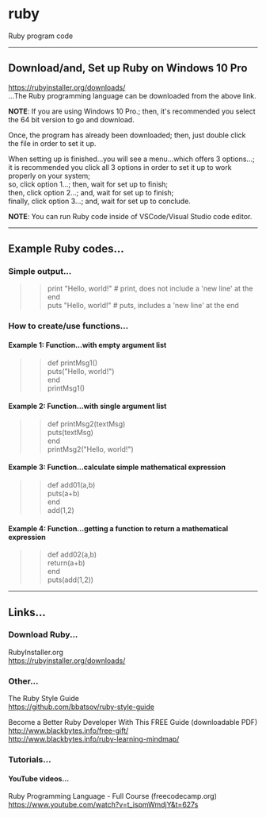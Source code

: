 # ruby
Ruby program code

-----

## Download/and, Set up Ruby on Windows 10 Pro

https://rubyinstaller.org/downloads/  
...The Ruby programming language can be downloaded from the above link.  

**NOTE**: If you are using Windows 10 Pro.; then, it's recommended you select the 64 bit version to go and download.  

Once, the program has already been downloaded; then, just double click the file in order to set it up.

When setting up is finished...you will see a menu...which offers 3 options...;  
it is recommended you click all 3 options in order to set it up to work properly on your system;  
so, click option 1...; then, wait for set up to finish;  
then, click option 2...; and, wait for set up to finish;  
finally, click option 3...; and, wait for set up to conclude.  

**NOTE**: You can run Ruby code inside of VSCode/Visual Studio code editor.

-----

## Example Ruby codes...

### Simple output...

>> print "Hello, world!" # print, does not include a 'new line' at the end  
>> puts "Hello, world!"  # puts, includes a 'new line' at the end   

### How to create/use functions...

#### Example 1: Function...with empty argument list

>> def printMsg1()             
>>  puts("Hello, world!")      
>> end                         
>> printMsg1()                   

#### Example 2: Function...with single argument list

>> def printMsg2(textMsg)        
>>  puts(textMsg)               
>> end                          
>> printMsg2("Hello, world!")    

#### Example 3: Function...calculate simple mathematical expression

>> def add01(a,b)        
>>  puts(a+b)               
>> end                          
>> add(1,2)    

#### Example 4: Function...getting a function to return a mathematical expression

>> def add02(a,b)        
>>  return(a+b)               
>> end                          
>> puts(add(1,2))    

-----

## Links...

### Download Ruby...

RubyInstaller.org  
https://rubyinstaller.org/downloads/  

### Other...

The Ruby Style Guide  
https://github.com/bbatsov/ruby-style-guide  

Become ﻿a ﻿Better Ruby Developer With This ﻿﻿FREE﻿﻿ ﻿Guide  (downloadable PDF)  
http://www.blackbytes.info/free-gift/  
http://www.blackbytes.info/ruby-learning-mindmap/  

### Tutorials...

#### YouTube videos...

Ruby Programming Language - Full Course (freecodecamp.org)  
https://www.youtube.com/watch?v=t_ispmWmdjY&t=627s  

